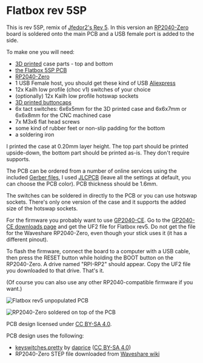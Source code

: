 # Flatbox rev 5SP

This is rev 5SP, remix of [Jfedor2's Rev 5](https://github.com/jfedor2/flatbox/tree/master/hardware-rev5). In this version an [RP2040-Zero](https://www.waveshare.com/rp2040-zero.htm) board is soldered onto the main PCB and a USB female port is added to the side.

To make one you will need:

* [3D printed](3d-printed-case) case parts - top and bottom
* [the Flatbox 5SP PCB](pcb)
* [RP2040-Zero](https://www.waveshare.com/rp2040-zero.htm)
* 1 USB Female host, you should get these kind of USB [Aliexpress](https://aliexpress.com/item/32265708803.html)
* 12x Kailh low profile (choc v1) switches of your choice
* (optionally) 12x Kailh low profile hotswap sockets
* [3D printed buttoncaps](../3d-printed-buttoncaps)
* 6x tact switches: 6x6x5mm for the 3D printed case and 6x6x7mm or 6x6x8mm for the CNC machined case
* 7x M3x6 flat head screws
* some kind of rubber feet or non-slip padding for the bottom
* a soldering iron

I printed the case at 0.20mm layer height. The top part should be printed upside-down, the bottom part should be printed as-is. They don't require supports.

The PCB can be ordered from a number of online services using the included [Gerber files](pcb), I used [JLCPCB](https://jlcpcb.com/) (leave all the settings at default, you can choose the PCB color). PCB thickness should be 1.6mm.

The switches can be soldered in directly to the PCB or you can use hotswap sockets. There's only one version of the case and it supports the added size of the hotswap sockets.

For the firmware you probably want to use [GP2040-CE](https://gp2040-ce.info/). Go to the [GP2040-CE downloads page](https://gp2040-ce.info/downloads/) and get the UF2 file for Flatbox rev5. Do not get the file for the Waveshare RP2040-Zero, even though your stick uses it (it has a different pinout).

To flash the firmware, connect the board to a computer with a USB cable, then press the RESET button while holding the BOOT button on the RP2040-Zero. A drive named "RPI-RP2" should appear. Copy the UF2 file you downloaded to that drive. That's it.

(Of course you can also use any other RP2040-compatible firmware if you want.)

![Flatbox rev5 unpopulated PCB](images/Flatbox-rev5-unpopulated-pcb.jpg)

![RP2040-Zero soldered on top of the PCB](images/Flatbox-rev5-rp2040-zero-soldered.jpg)

PCB design licensed under [CC BY-SA 4.0](https://creativecommons.org/licenses/by-sa/4.0/).

PCB design uses the following:

* [keyswitches.pretty](https://github.com/daprice/keyswitches.pretty) by [daprice](https://github.com/daprice) ([CC BY-SA 4.0](https://creativecommons.org/licenses/by-sa/4.0/))
* RP2040-Zero STEP file downloaded from [Waveshare wiki](https://www.waveshare.com/wiki/RP2040-Zero)

